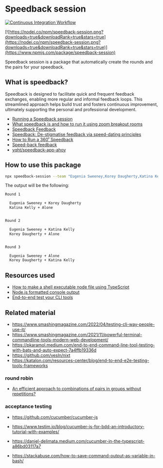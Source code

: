 # Speedback session

[![Continuous Integration Workflow](https://github.com/marabesi/speedback-session/actions/workflows/nodejs.yml/badge.svg)](https://github.com/marabesi/speedback-session/actions/workflows/nodejs.yml)

[![https://nodei.co/npm/speedback-session.png?downloads=true&downloadRank=true&stars=true](https://nodei.co/npm/speedback-session.png?downloads=true&downloadRank=true&stars=true)](https://www.npmjs.com/package/speedback-session)

Speedback session is a package that automatically create the rounds and the pairs for your speedback.

## What is speedback?

Speedback is designed to facilitate quick and frequent feedback exchanges, enabling more regular and informal feedback
loops. This streamlined approach helps build trust and fosters continuous improvement, ultimately supporting the personal
and professional development.

- [Running a Speedback session](https://www.codurance.com/publications/speedback-session-feedback)
- [​What speedback is and how to run it using zoom breakout rooms](https://www.thoughtworks.com/en-es/insights/blog/what-speedback-and-how-run-it-using-zoom-breakout-rooms)
- [Speedback Feedback](https://labspractices.com/practices/speedback)
- [Speedback: De-stigmatise feedback via speed-dating principles](https://medium.com/@joshproduct/speedback-de-stigmatise-feedback-with-speed-dating-principles-4708d493fb63)
- [How to Run a 360˚ Speedback](https://meganesulli.com/blog/how-to-run-a-speedback)
- [Speed-back feedback](https://medium.com/@tmarinkovic.tm/speed-back-feedback-6b8c35bfe005)
- [yqht/speedback-app-ahoy](https://github.com/lyqht/speedback-app-ahoy)

## How to use this package

```sh
npx speedback-session --team "Eugenia Sweeney,Korey Daugherty,Katina Kelly"
```

The output will be the following:

```sh
Round 1

  Eugenia Sweeney + Korey Daugherty
  Katina Kelly + Alone


Round 2

  Eugenia Sweeney + Katina Kelly
  Korey Daugherty + Alone


Round 3

  Eugenia Sweeney + Alone
  Korey Daugherty + Katina Kelly
```

## Resources used

- [How to make a shell executable node file using TypeScript](https://stackoverflow.com/a/31366216/2258921)
- [Node.js formatted console output](https://stackoverflow.com/a/42801006/2258921)
- [End-to-end test your CLI tools](https://dev.to/giuliano1993/end-to-end-test-your-cli-tools-4gph)

## Related material

- https://www.smashingmagazine.com/2022/04/testing-cli-way-people-use-it/
- https://www.smashingmagazine.com/2021/11/powerful-terminal-commandline-tools-modern-web-development/
- https://pkaramol.medium.com/end-to-end-command-line-tool-testing-with-bats-and-auto-expect-7a4ffb19336d
- https://github.com/vesln/nixt
- https://katalon.com/resources-center/blog/end-to-end-e2e-testing-tools-frameworks

### round robin

- [An efficient approach to combinations of pairs in groups without repetitions?](https://stackoverflow.com/questions/54447564/an-efficient-approach-to-combinations-of-pairs-in-groups-without-repetitions)

### acceptance testing

- https://github.com/cucumber/cucumber-js
- https://www.testim.io/blog/cucumber-js-for-bdd-an-introductory-tutorial-with-examples/
- https://daniel-delimata.medium.com/cucumber-in-the-typescript-a86bd03117a7

- https://stackabuse.com/how-to-save-command-output-as-variable-in-bash/
